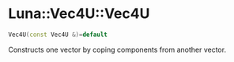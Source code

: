 # Luna::Vec4U::Vec4U

```c++
Vec4U(const Vec4U &)=default
```

Constructs one vector by coping components from another vector. 

